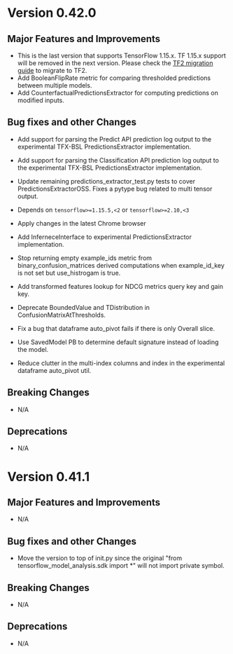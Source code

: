 # Version 0.42.0

## Major Features and Improvements

*   This is the last version that supports TensorFlow 1.15.x. TF 1.15.x support
    will be removed in the next version. Please check the
    [TF2 migration guide](https://www.tensorflow.org/guide/migrate) to migrate
    to TF2.
*   Add BooleanFlipRate metric for comparing thresholded predictions between
    multiple models.
*   Add CounterfactualPredictionsExtractor for computing predictions on modified
    inputs.


## Bug fixes and other Changes

*   Add support for parsing the Predict API prediction log output to the
    experimental TFX-BSL PredictionsExtractor implementation.
*   Add support for parsing the Classification API prediction log output to the
    experimental TFX-BSL PredictionsExtractor implementation.
*   Update remaining predictions_extractor_test.py tests to cover
    PredictionsExtractorOSS. Fixes a pytype bug related to multi tensor output.
*   Depends on `tensorflow>=1.15.5,<2` or `tensorflow>=2.10,<3`
*   Apply changes in the latest Chrome browser
*   Add InferneceInterface to experimental PredictionsExtractor implementation.
*   Stop returning empty example_ids metric from binary_confusion_matrices
    derived computations when example_id_key is not set but use_histrogam is
    true.
*   Add transformed features lookup for NDCG metrics query key and gain key.
*   Deprecate BoundedValue and TDistribution in ConfusionMatrixAtThresholds.
*   Fix a bug that dataframe auto_pivot fails if there is only Overall slice.
*   Use SavedModel PB to determine default signature instead of loading the
    model.

*   Reduce clutter in the multi-index columns and index in the experimental
    dataframe auto_pivot util.

## Breaking Changes

*   N/A

## Deprecations

*   N/A

# Version 0.41.1

## Major Features and Improvements

*   N/A

## Bug fixes and other Changes

*   Move the version to top of init.py since the original "from
    tensorflow_model_analysis.sdk import *" will not import private symbol.

## Breaking Changes

*   N/A

## Deprecations

*   N/A

